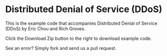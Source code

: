 Distributed Denial of Service (DDoS)
==========

This is the example code that accompanies Distributed Denial of Service (DDoS) by Eric Chou and Rich Groves. 

Click the Download Zip button to the right to download example code.

See an error? Simply fork and send us a pull request.
